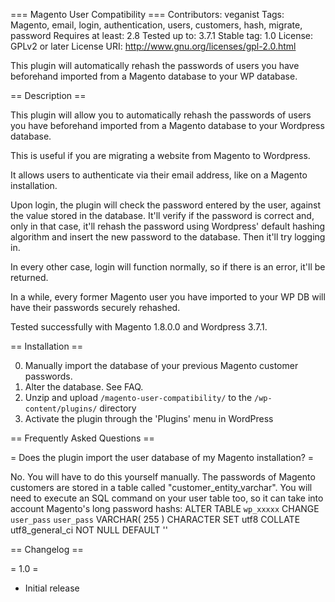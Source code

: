 === Magento User Compatibility ===
Contributors: veganist
Tags: Magento, email, login, authentication, users, customers, hash, migrate, password
Requires at least: 2.8
Tested up to: 3.7.1
Stable tag: 1.0
License: GPLv2 or later
License URI: http://www.gnu.org/licenses/gpl-2.0.html

This plugin will automatically rehash the passwords of users you have beforehand imported from a Magento database to your WP database.

== Description ==

This plugin will allow you to automatically rehash the passwords of users you have beforehand imported from a Magento database to your Wordpress database.

This is useful if you are migrating a website from Magento to Wordpress.

It allows users to authenticate via their email address, like on a Magento installation.

Upon login, the plugin will check the password entered by the user, against the value stored in the database. It'll verify if the password is correct and, only in that case, it'll rehash the password using Wordpress' default hashing algorithm and insert the new password to the database. Then it'll try logging in.

In every other case, login will function normally, so if there is an error, it'll be returned.

In a while, every former Magento user you have imported to your WP DB will have their passwords securely rehashed.

Tested successfully with Magento 1.8.0.0 and Wordpress 3.7.1.

== Installation ==

0. Manually import the database of your previous Magento customer passwords.
1. Alter the database. See FAQ.
2. Unzip and upload `/magento-user-compatibility/` to the `/wp-content/plugins/` directory
3. Activate the plugin through the 'Plugins' menu in WordPress

== Frequently Asked Questions ==

= Does the plugin import the user database of my Magento installation? =

No. You will have to do this yourself manually.
The passwords of Magento customers are stored in a table called "customer_entity_varchar".
You will need to execute an SQL command on your user table too, so it can take into account Magento's long password hashs: ALTER TABLE  `wp_xxxxx` CHANGE  `user_pass`  `user_pass` VARCHAR( 255 ) CHARACTER SET utf8 COLLATE utf8_general_ci NOT NULL DEFAULT  ''

== Changelog ==

= 1.0 =
* Initial release
